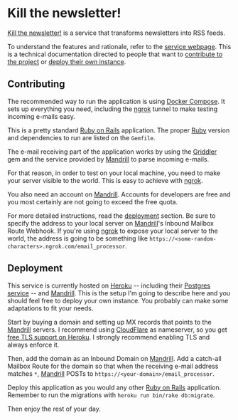 Kill the newsletter!
====================

[Kill the newsletter!][kill-the-newsletter] is a service that transforms
newsletters into RSS feeds.

To understand the features and rationale, refer to the
[service webpage][kill-the-newsletter]. This is a technical documentation
directed to people that want to [contribute to the project](#contributing) or
[deploy their own instance](#deployment).

Contributing
------------

The recommended way to run the application is using
[Docker Compose][docker-compose]. It sets up everything you need, including the
[ngrok][ngrok] tunnel to make testing incoming e-mails easy.

This is a pretty standard [Ruby on Rails][ruby-on-rails] application. The proper
[Ruby][ruby] version and dependencies to run are listed on the `Gemfile`.

The e-mail receiving part of the application works by using the
[Griddler][griddler] gem and the service provided by [Mandrill][mandrill] to
parse incoming e-mails.

For that reason, in order to test on your local machine, you need to make your
server visible to the world. This is easy to achieve with [ngrok][ngrok].

You also need an account on [Mandrill][mandrill]. Accounts for developers are
free and you most certainly are not going to exceed the free quota.

For more detailed instructions, read the [deployment](#deployment) section. Be
sure to specify the address to your local server on [Mandrill][mandrill]'s
Inbound Mailbox Route Webhook. If you're using [ngrok][ngrok] to expose your
local server to the world, the address is going to be something like
`https://<some-random-characters>.ngrok.com/email_processor`.

Deployment
----------

This service is currently hosted on [Heroku][heroku] -- including their
[Postgres service][heroku-postgres] -- and [Mandrill][mandrill]. This is the
setup I'm going to describe here and you should feel free to deploy your own
instance. You probably can make some adaptations to fit your needs.

Start by buying a domain and setting up MX records that points to the
[Mandrill][mandrill] servers. I recommend using [CloudFlare][cloudflare] as
nameserver, so you get [free TLS support on Heroku][free-tls-heroku]. I
strongly recommend enabling TLS and always enforce it.

Then, add the domain as an Inbound Domain on [Mandrill][mandrill]. Add a
catch-all Mailbox Route for the domain so that when the receiving e-mail address
matches `*`, [Mandrill][mandrill] POSTs to
`https://<your-domain>/email_processor`.

Deploy this application as you would any other [Ruby on Rails][ruby-on-rails]
application. Remember to run the migrations with `heroku run bin/rake
db:migrate`.

Then enjoy the rest of your day.


[kill-the-newsletter]: https://www.kill-the-newsletter.com
[ruby-on-rails]: https://rubyonrails.org
[ruby]: https://ruby-lang.org
[griddler]: http://griddler.io/
[mandrill]: http://www.mandrill.com/
[ngrok]: https://ngrok.com/
[heroku]: https://heroku.com
[heroku-postgres]: https://postgres.heroku.com
[cloudflare]: https://www.cloudflare.com/
[free-tls-heroku]: https://robots.thoughtbot.com/set-up-cloudflare-free-ssl-on-heroku
[docker-compose]: http://docs.docker.com/compose/
